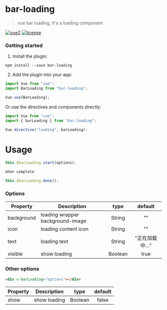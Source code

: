 # bar-loading

> vue bar loading, It's a loading component

[![vue2](https://img.shields.io/badge/vue-2.x-brightgreen.svg)](https://vuejs.org/)
[![license](https://img.shields.io/github/license/mashape/apistatus.svg)](https://github.com/PanJiaChen/vue-countTo)

### Getting started

1. Install the plugin:

```
npm install --save bar-loading
```

2. Add the plugin into your app:

```javascript
import Vue from "vue";
import BarLoading from "bar-loading";

Vue.use(BarLoading);
```

Or use the directives and components directly:

```javascript
import Vue from "vue";
import { barLoading } from "bar-loading";

Vue.directive("loading", barLoading);
```

# Usage

```js
this.$barLoading.start(options);

when complete

this.$barLoading.done();
```

### Options

| Property   | Description                      |  type   |     default     |
| ---------- | -------------------------------- | :-----: | :-------------: |
| background | loading wrapper background-image | String  |       ""        |
| icon       | loading content icon             | String  |       ""        |
| text       | loading text                     | String  | "正在加载中..." |
| visible    | show loading                     | Boolean |      true       |

### Other options

```html
<div v-barLoading="options"></div>
```

| Property | Description  |  type   | default |
| -------- | ------------ | :-----: | :-----: |
| show     | show loading | Boolean |  false  |
